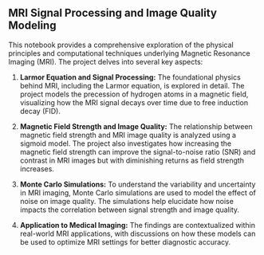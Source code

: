 ## **MRI Signal Processing and Image Quality Modeling** 

This notebook provides a comprehensive exploration of the physical principles and computational techniques underlying Magnetic Resonance Imaging (MRI). The project delves into several key aspects:

1. **Larmor Equation and Signal Processing:** The foundational physics behind MRI, including the Larmor equation, is explored in detail. The project models the precession of hydrogen atoms in a magnetic field, visualizing how the MRI signal decays over time due to free induction decay (FID).

2. **Magnetic Field Strength and Image Quality:** The relationship between magnetic field strength and MRI image quality is analyzed using a sigmoid model. The project also investigates how increasing the magnetic field strength can improve the signal-to-noise ratio (SNR) and contrast in MRI images but with diminishing returns as field strength increases.

3. **Monte Carlo Simulations:** To understand the variability and uncertainty in MRI imaging, Monte Carlo simulations are used to model the effect of noise on image quality. The simulations help elucidate how noise impacts the correlation between signal strength and image quality.

4. **Application to Medical Imaging:** The findings are contextualized within real-world MRI applications, with discussions on how these models can be used to optimize MRI settings for better diagnostic accuracy.
